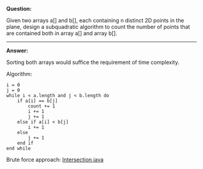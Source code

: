 **Question:** 

Given two arrays a[] and b[], each containing n distinct 2D points in the plane, design a subquadratic algorithm to count the number of points that are contained both in array a[] and array b[].

---

**Answer:**

Sorting both arrays would suffice the requirement of time complexity. 

Algorithm:

    i = 0
    j = 0
    while i < a.length and j < b.length do
        if a[i] == b[j]  
            count += 1
            i += 1
            j += 1
        else if a[i] < b[j]
            i += 1
        else 
            j += 1
        end if
    end while

Brute force approach: [Intersection.java](https://github.com/10adnan75/DSA/blob/main/Algorithms/Arrays/Intersection.java)
